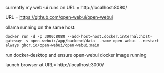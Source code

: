
currently my web-ui runs on 
URL = http://localhost:8080/

URL = https://github.com/open-webui/open-webui

ollama running on the same host:
```
docker run -d -p 3000:8080 --add-host=host.docker.internal:host-gateway -v open-webui:/app/backend/data --name open-webui --restart always ghcr.io/open-webui/open-webui:main
```

run docker-desktop and ensure open-webui docker image running 

launch browser at URL= http://localhost:3000/

